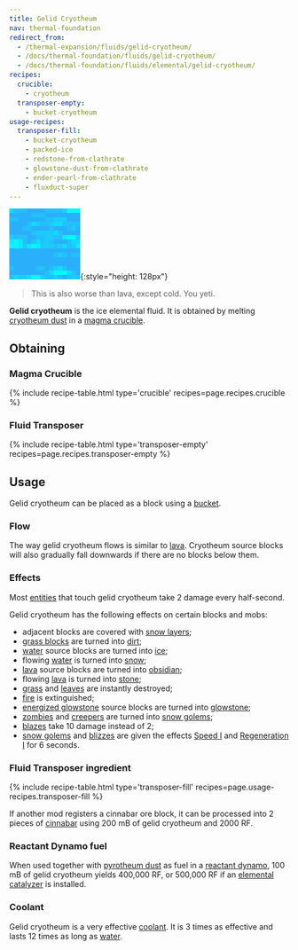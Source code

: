 ```yaml
---
title: Gelid Cryotheum
nav: thermal-foundation
redirect_from:
  - /thermal-expansion/fluids/gelid-cryotheum/
  - /docs/thermal-foundation/fluids/gelid-cryotheum/
  - /docs/thermal-foundation/fluids/elemental/gelid-cryotheum/
recipes:
  crucible:
    - cryotheum
  transposer-empty:
    - bucket-cryotheum
usage-recipes:
  transposer-fill:
    - bucket-cryotheum
    - packed-ice
    - redstone-from-clathrate
    - glowstone-dust-from-clathrate
    - ender-pearl-from-clathrate
    - fluxduct-super
---
```


![Gelid cryotheum](/assets/images/thermal-foundation/gelid-cryotheum.gif){:style="height: 128px"}

> This is also worse than lava, except cold. You yeti.


**Gelid cryotheum** is the ice elemental fluid. It is obtained by melting
[cryotheum dust](/docs/cryotheum-dust/) in a [magma
crucible](/docs/magma-crucible/).


Obtaining
---------

### Magma Crucible
{% include recipe-table.html type='crucible' recipes=page.recipes.crucible %}

### Fluid Transposer
{% include recipe-table.html type='transposer-empty' recipes=page.recipes.transposer-empty %}


Usage
-----

Gelid cryotheum can be placed as a block using a
[bucket](https://minecraft.gamepedia.com/Bucket).

### Flow
The way gelid cryotheum flows is similar to
[lava](https://minecraft.gamepedia.com/Lava). Cryotheum source blocks will also
gradually fall downwards if there are no blocks below them.

### Effects
Most [entities](https://minecraft.gamepedia.com/Entity) that touch gelid
cryotheum take 2 damage every half-second.

Gelid cryotheum has the following effects on certain blocks and mobs:

* adjacent blocks are covered with [snow
  layers](https://minecraft.gamepedia.com/Snow_(layer));
* [grass blocks](https://minecraft.gamepedia.com/Grass_Block) are turned into
  [dirt](https://minecraft.gamepedia.com/Dirt);
* [water](https://minecraft.gamepedia.com/Water) source blocks are turned into
  [ice](https://minecraft.gamepedia.com/Ice);
* flowing [water](https://minecraft.gamepedia.com/Water) is turned into
  [snow](https://minecraft.gamepedia.com/Snow);
* [lava](https://minecraft.gamepedia.com/Lava) source blocks are turned into
  [obsidian](https://minecraft.gamepedia.com/Obsidian);
* flowing [lava](https://minecraft.gamepedia.com/Lava) is turned into
  [stone](https://minecraft.gamepedia.com/Stone);
* [grass](https://minecraft.gamepedia.com/Grass) and
  [leaves](https://minecraft.gamepedia.com/Leaves) are instantly destroyed;
* [fire](https://minecraft.gamepedia.com/Fire) is extinguished;
* [energized glowstone](/docs/energized-glowstone/) source blocks are turned
  into [glowstone](https://minecraft.gamepedia.com/Glowstone);
* [zombies](https://minecraft.gamepedia.com/Zombie) and
  [creepers](https://minecraft.gamepedia.com/Creeper) are turned into [snow
  golems](https://minecraft.gamepedia.com/Snow_Golem);
* [blazes](https://minecraft.gamepedia.com/Blaze) take 10 damage instead of 2;
* [snow golems](https://minecraft.gamepedia.com/Snow_Golem) and
  [blizzes](/docs/blizz/) are given the effects [Speed
  I](https://minecraft.gamepedia.com/Status_effect#Speed) and [Regeneration
  I](https://minecraft.gamepedia.com/Status_effect#Regeneration) for 6 seconds.

### Fluid Transposer ingredient
{% include recipe-table.html type='transposer-fill' recipes=page.usage-recipes.transposer-fill %}

If another mod registers a cinnabar ore block, it can be processed into 2 pieces
of [cinnabar](/docs/cinnabar/) using 200 mB of gelid cryotheum and 2000 RF.

### Reactant Dynamo fuel
When used together with [pyrotheum dust](/docs/pyrotheum-dust/) as fuel in a
[reactant dynamo](/docs/reactant-dynamo/), 100 mB of gelid cryotheum yields
400,000 RF, or 500,000 RF if an [elemental
catalyzer](/docs/augment-elemental-catalyzer/) is installed.

### Coolant
Gelid cryotheum is a very effective [coolant](/docs/coolants/). It is 3 times as
effective and lasts 12 times as long as
[water](https://minecraft.gamepedia.com/Water).
